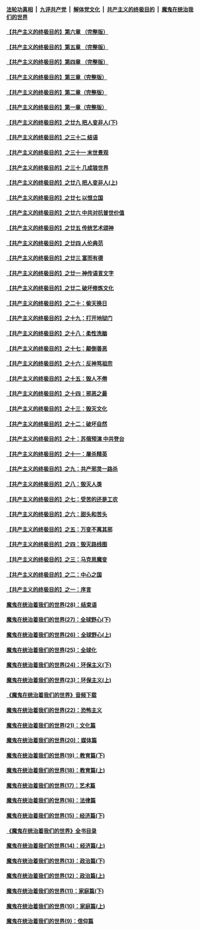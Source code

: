 

####  [法轮功真相](../../../../basic/blob/master/README.md?t=05191116) &nbsp;|&nbsp; [九评共产党](../../../../9ping.md/blob/master/README.md?t=05191116) &nbsp;|&nbsp; [解体党文化](../../../../jtdwh.md/blob/master/README.md?t=05191116)  &nbsp;|&nbsp; [共产主义的终极目的](../../../../gczydzjmd.md/blob/master/README.md?t=05191116) &nbsp;|&nbsp; [魔鬼在统治我们的世界](../../../../mgztzwmdsj.md/blob/master/README.md?t=05191116) 

#### [【共产主义的终极目的】第六章 （完整版）](../pages/nsc422/n11428913.md?t=05191116) 

#### [【共产主义的终极目的】第五章 （完整版）](../pages/nsc422/n11428912.md?t=05191116) 

#### [【共产主义的终极目的】第四章 （完整版）](../pages/nsc422/n11428907.md?t=05191116) 

#### [【共产主义的终极目的】第三章（完整版）](../pages/nsc422/n11428848.md?t=05191116) 

#### [【共产主义的终极目的】第二章（完整版）](../pages/nsc422/n11428831.md?t=05191116) 

#### [【共产主义的终极目的】第一章（完整版）](../pages/nsc422/n11417651.md?t=05191116) 

#### [【共产主义的终极目的】之廿九 把人变非人(下)](../pages/nsc422/n11344140.md?t=05191116) 

#### [【共产主义的终极目的】之三十二 结语](../pages/nsc422/n11360535.md?t=05191116) 

#### [【共产主义的终极目的】之三十一 末世景观](../pages/nsc422/n11351129.md?t=05191116) 

#### [【共产主义的终极目的】之三十 几成狼世界](../pages/nsc422/n11348280.md?t=05191116) 

#### [【共产主义的终极目的】之廿八 把人变非人(上)](../pages/nsc422/n11340492.md?t=05191116) 

#### [【共产主义的终极目的】之廿七 以恨立国](../pages/nsc422/n11336944.md?t=05191116) 

#### [【共产主义的终极目的】之廿六 中共对抗普世价值](../pages/nsc422/n11324785.md?t=05191116) 

#### [【共产主义的终极目的】之廿五 传统艺术颂神](../pages/nsc422/n11296396.md?t=05191116) 

#### [【共产主义的终极目的】之廿四 人伦典范](../pages/nsc422/n11296397.md?t=05191116) 

#### [【共产主义的终极目的】之廿三 富而有德](../pages/nsc422/n11283598.md?t=05191116) 

#### [【共产主义的终极目的】之廿一 神传语言文字](../pages/nsc422/n11263265.md?t=05191116) 

#### [【共产主义的终极目的】之廿二 破坏修炼文化](../pages/nsc422/n11245728.md?t=05191116) 

#### [【共产主义的终极目的】之二十：偷天换日](../pages/nsc422/n11238846.md?t=05191116) 

#### [【共产主义的终极目的】之十九：打开地狱门](../pages/nsc422/n11206376.md?t=05191116) 

#### [【共产主义的终极目的】之十八：柔性洗脑](../pages/nsc422/n11199994.md?t=05191116) 

#### [【共产主义的终极目的】之十七：颠倒善恶](../pages/nsc422/n11179782.md?t=05191116) 

#### [【共产主义的终极目的】之十六：反神骂祖宗](../pages/nsc422/n11166798.md?t=05191116) 

#### [【共产主义的终极目的】之十五：毁人不倦](../pages/nsc422/n11166792.md?t=05191116) 

#### [【共产主义的终极目的】之十四：邪恶之最](../pages/nsc422/n11150249.md?t=05191116) 

#### [【共产主义的终极目的】之十三：毁灭文化](../pages/nsc422/n11135227.md?t=05191116) 

#### [【共产主义的终极目的】之十二：破坏自然](../pages/nsc422/n11135214.md?t=05191116) 

#### [【共产主义的终极目的】之十：苏俄预演 中共登台](../pages/nsc422/n11118424.md?t=05191116) 

#### [【共产主义的终极目的】之十一：屠杀精英](../pages/nsc422/n11118442.md?t=05191116) 

#### [【共产主义的终极目的】之九：共产邪灵一路杀](../pages/nsc422/n11114139.md?t=05191116) 

#### [【共产主义的终极目的】之八：毁灭人类](../pages/nsc422/n11108503.md?t=05191116) 

#### [【共产主义的终极目的】之七：受苦的还是工农](../pages/nsc422/n11101809.md?t=05191116) 

#### [【共产主义的终极目的】之六：甜头和苦头](../pages/nsc422/n11096971.md?t=05191116) 

#### [【共产主义的终极目的】之五：万变不离其邪](../pages/nsc422/n11091285.md?t=05191116) 

#### [【共产主义的终极目的】之四：毁灭路线图](../pages/nsc422/n11086284.md?t=05191116) 

#### [【共产主义的终极目的】之三：马克思魔变](../pages/nsc422/n11061941.md?t=05191116) 

#### [【共产主义的终极目的】之二：中心之国](../pages/nsc422/n11047728.md?t=05191116) 

#### [【共产主义的终极目的】之一：序言](../pages/nsc422/n11086077.md?t=05191116) 

#### [魔鬼在统治着我们的世界(28)：结束语](../pages/nsc422/n10936246.md?t=05191116) 

#### [魔鬼在统治着我们的世界(27)：全球野心(下)](../pages/nsc422/n10928319.md?t=05191116) 

#### [魔鬼在统治着我们的世界(26)：全球野心(上)](../pages/nsc422/n10900318.md?t=05191116) 

#### [魔鬼在统治着我们的世界(25)：全球化](../pages/nsc422/n10788205.md?t=05191116) 

#### [魔鬼在统治着我们的世界(24)：环保主义(下)](../pages/nsc422/n10695307.md?t=05191116) 

#### [魔鬼在统治着我们的世界(23)：环保主义(上)](../pages/nsc422/n10688613.md?t=05191116) 

#### [《魔鬼在统治着我们的世界》音频下载](../pages/nsc422/n10635553.md?t=05191116) 

#### [魔鬼在统治着我们的世界(22)：恐怖主义](../pages/nsc422/n10614727.md?t=05191116) 

#### [魔鬼在统治着我们的世界(21)：文化篇](../pages/nsc422/n10597706.md?t=05191116) 

#### [魔鬼在统治着我们的世界(20)：媒体篇](../pages/nsc422/n10586579.md?t=05191116) 

#### [魔鬼在统治着我们的世界(19)：教育篇(下)](../pages/nsc422/n10564808.md?t=05191116) 

#### [魔鬼在统治着我们的世界(18)：教育篇(上)](../pages/nsc422/n10526970.md?t=05191116) 

#### [魔鬼在统治着我们的世界(17)：艺术篇](../pages/nsc422/n10499093.md?t=05191116) 

#### [魔鬼在统治着我们的世界(16)：法律篇](../pages/nsc422/n10485969.md?t=05191116) 

#### [魔鬼在统治着我们的世界(15)：经济篇(下)](../pages/nsc422/n10469975.md?t=05191116) 

#### [《魔鬼在统治着我们的世界》全书目录](../pages/nsc422/n10464261.md?t=05191116) 

#### [魔鬼在统治着我们的世界(14)：经济篇(上)](../pages/nsc422/n10457370.md?t=05191116) 

#### [魔鬼在统治着我们的世界(13)：政治篇(下)](../pages/nsc422/n10448270.md?t=05191116) 

#### [魔鬼在统治着我们的世界(12)：政治篇(上)](../pages/nsc422/n10444576.md?t=05191116) 

#### [魔鬼在统治着我们的世界(11)：家庭篇(下)](../pages/nsc422/n10440961.md?t=05191116) 

#### [魔鬼在统治着我们的世界(10)：家庭篇(上)](../pages/nsc422/n10435448.md?t=05191116) 

#### [魔鬼在统治着我们的世界(9)：信仰篇](../pages/nsc422/n10432159.md?t=05191116) 

